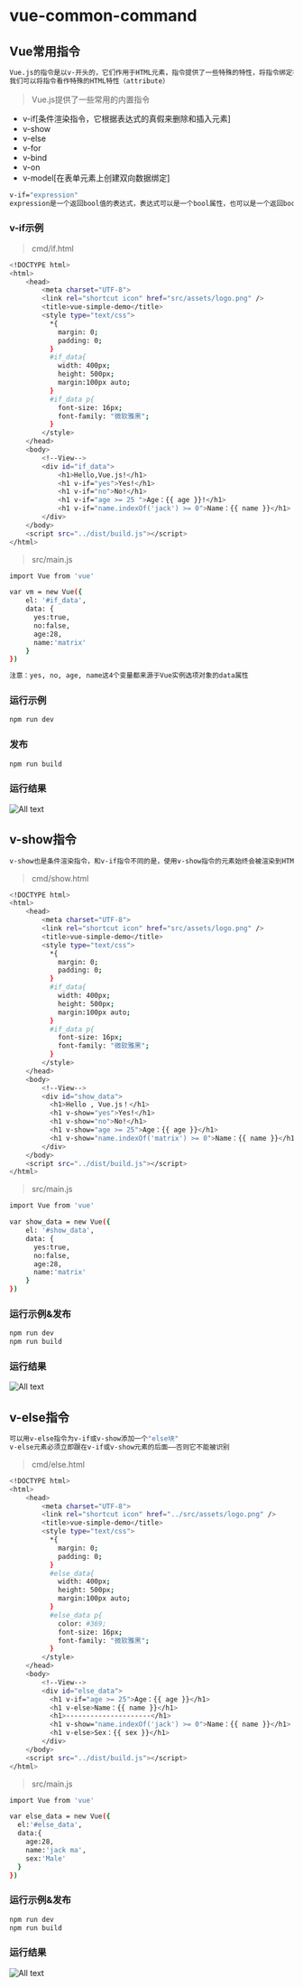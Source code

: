 # vue-common-command

## Vue常用指令

```bash
Vue.js的指令是以v-开头的，它们作用于HTML元素，指令提供了一些特殊的特性，将指令绑定在元素上时，指令会为绑定的目标元素添加一些特殊的行为，
我们可以将指令看作特殊的HTML特性（attribute）
```

>Vue.js提供了一些常用的内置指令

* v-if[条件渲染指令，它根据表达式的真假来删除和插入元素]
* v-show
* v-else
* v-for
* v-bind
* v-on
* v-model[在表单元素上创建双向数据绑定]


```bash
v-if="expression"
expression是一个返回bool值的表达式，表达式可以是一个bool属性，也可以是一个返回bool的运算式
```

### v-if示例

>cmd/if.html

```bash
<!DOCTYPE html>
<html>
    <head>
        <meta charset="UTF-8">
        <link rel="shortcut icon" href="src/assets/logo.png" />
        <title>vue-simple-demo</title>
        <style type="text/css">
          *{
            margin: 0;
            padding: 0;
          }
          #if_data{
            width: 400px;
            height: 500px;
            margin:100px auto;
          }
          #if_data p{
            font-size: 16px;
            font-family: "微软雅黑";
          }
        </style>
    </head>
    <body>
        <!--View-->
        <div id="if_data">
            <h1>Hello,Vue.js!</h1>
            <h1 v-if="yes">Yes!</h1>
            <h1 v-if="no">No!</h1>
            <h1 v-if="age >= 25 ">Age：{{ age }}!</h1>
            <h1 v-if="name.indexOf('jack') >= 0">Name：{{ name }}</h1>
        </div>
    </body>
    <script src="../dist/build.js"></script>
</html>
```

>src/main.js

```bash
import Vue from 'vue'

var vm = new Vue({
    el: '#if_data',
    data: {
      yes:true,
      no:false,
      age:28,
      name:'matrix'
    }
})
```

```bash
注意：yes, no, age, name这4个变量都来源于Vue实例选项对象的data属性
```

### 运行示例

```bash
npm run dev
```

### 发布

```bash
npm run build
```

### 运行结果

![All text](http://ww1.sinaimg.cn/large/dc05ba18gy1fjw07ofjsjj20ut08swej.jpg)

## v-show指令

```bash
v-show也是条件渲染指令，和v-if指令不同的是，使用v-show指令的元素始终会被渲染到HTML，它只是简单地为元素设置CSS的style属性
```

>cmd/show.html

```bash
<!DOCTYPE html>
<html>
    <head>
        <meta charset="UTF-8">
        <link rel="shortcut icon" href="src/assets/logo.png" />
        <title>vue-simple-demo</title>
        <style type="text/css">
          *{
            margin: 0;
            padding: 0;
          }
          #if_data{
            width: 400px;
            height: 500px;
            margin:100px auto;
          }
          #if_data p{
            font-size: 16px;
            font-family: "微软雅黑";
          }
        </style>
    </head>
    <body>
        <!--View-->
        <div id="show_data">
          <h1>Hello , Vue.js！</h1>
          <h1 v-show="yes">Yes!</h1>
          <h1 v-show="no">No!</h1>
          <h1 v-show="age >= 25">Age：{{ age }}</h1>
          <h1 v-show="name.indexOf('matrix') >= 0">Name：{{ name }}</h1>
        </div>
    </body>
    <script src="../dist/build.js"></script>
</html>
```

>src/main.js

```bash
import Vue from 'vue'

var show_data = new Vue({
    el: '#show_data',
    data: {
      yes:true,
      no:false,
      age:28,
      name:'matrix'
    }
})
```

### 运行示例&发布

```bash
npm run dev
npm run build
```

### 运行结果

![All text](http://ww1.sinaimg.cn/large/dc05ba18gy1fjwuxj6axej20wk0940su.jpg)

## v-else指令

```bash
可以用v-else指令为v-if或v-show添加一个"else块"
v-else元素必须立即跟在v-if或v-show元素的后面——否则它不能被识别
```

>cmd/else.html

```bash
<!DOCTYPE html>
<html>
    <head>
        <meta charset="UTF-8">
        <link rel="shortcut icon" href="../src/assets/logo.png" />
        <title>vue-simple-demo</title>
        <style type="text/css">
          *{
            margin: 0;
            padding: 0;
          }
          #else_data{
            width: 400px;
            height: 500px;
            margin:100px auto;
          }
          #else_data p{
            color: #369;
            font-size: 16px;
            font-family: "微软雅黑";
          }
        </style>
    </head>
    <body>
        <!--View-->
        <div id="else_data">
          <h1 v-if="age >= 25">Age：{{ age }}</h1>
          <h1 v-else>Name：{{ name }}</h1>
          <h1>---------------------</h1>
          <h1 v-show="name.indexOf('jack') >= 0">Name：{{ name }}</h1>
          <h1 v-else>Sex：{{ sex }}</h1>
        </div>
    </body>
    <script src="../dist/build.js"></script>
</html>
```

>src/main.js

```bash
import Vue from 'vue'

var else_data = new Vue({
  el:'#else_data',
  data:{
    age:28,
    name:'jack ma',
    sex:'Male'
  }
})
```

### 运行示例&发布

```bash
npm run dev
npm run build
```

### 运行结果

![All text](http://ww1.sinaimg.cn/large/dc05ba18gy1fjwvdwjmkxj20uv07ywei.jpg)

